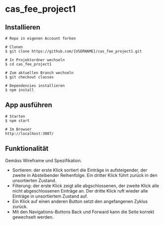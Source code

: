 # cas_fee_project1

## Installieren


```
# Repo in eigenen Account forken

# Clonen
$ git clone https://github.com/{USERNAME}/cas_fee_project1.git

# In Projektordner wechseln
$ cd cas_fee_project1

# Zum aktuellen Branch wechseln
$ git checkout classes

# Dependencies installieren
$ npm install

```

## App ausführen

```
# Starten
$ npm start

# Im Browser 
http://localhost:3007/
```

## Funktionalität
Gemäss Wireframe und Spezifikation.
- Sortieren: der erste Klick sortiert die Einträge in aufsteigender, der zweite in Absteibender Reihenfolge. Ein dritter Klick führt zurück in den unsortierten Zustand.
- Filterung: der erste Klick zeigt alle abgschlossenen, der zweite Klick alle nicht abgeschlossenen Einträge an. Der dritte Klick ruft wieder alle Einträge in unsortiertem Zustand auf.
- Ein Klick auf einen anderen Button setzt den angefangenen Zyklus zurück.
- Mit den Navigations-Buttons Back und Forward kann die Seite korrekt gewechselt werden.